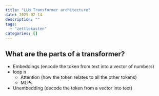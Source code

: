 ```yaml
---
title: "LLM Transformer architecture"
date: 2025-02-14
description: ""
tags: 
  - "zettlekasten"
categories: []
---
```


## What are the parts of a transformer?

- Embeddings    (encode the token from text into a vector of numbers)
- loop n 
	- Attention (how the token relates to all the other tokens)
	- MLPs
- Unembedding   (decode the token from a vector into text)
